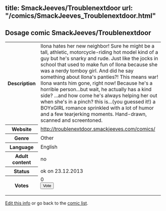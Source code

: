 title: SmackJeeves/Troublenextdoor
url: "/comics/SmackJeeves_Troublenextdoor.html"
---
Dosage comic SmackJeeves/Troublenextdoor
-----------------------------------------

<p id="msg"></p>
<script type="text/javascript">
if (window.location.search === '?edit_info_mail=sent_ok') {
  var elem = document.getElementById("msg");
  elem.innerHTML = 'Edited information sucessfully sent for review, which is usually done daily. Thanks!';
  elem.className = 'ok';
}
</script>
<table class="comicinfo">
<tr>
<th>Description</th><td>Ilona hates her new neighbor! Sure he might be a tall, athletic, motorcycle-riding hot model kind of a guy but he's snarky and rude. Just like the jocks in school that used to make fun of Ilona because she was a nerdy tomboy girl. And did he say something about Ilona's panties?! This means war! Ilona wants him gone, right now! Because he's a horrible person...but wait, he actually has a kind side? ...and how come he's always helping her out when she's in a pinch? this is...(you guessed it!) a BOYxGIRL romance sprinkled with a lot of humor and a few tearjerking moments. Hand-drawn, scanned and screentoned.</td>
</tr>
<tr>
<th>Website</th><td><a href="http://troublenextdoor.smackjeeves.com/comics/">http://troublenextdoor.smackjeeves.com/comics/</a></td>
</tr>
<tr>
<th>Genre</th><td>Other</td>
</tr>
<tr>
<th>Language</th><td>English</td>
</tr>
<tr>
<th>Adult content</th><td>no</td>
</tr>
<tr>
<th>Status</th><td>ok on 23.12.2013</td>
</tr>
<tr>
<th>Votes</th><td>0
<form action="http://gaecounter.appspot.com/count/" method="POST">
<input name="name" type="hidden" value="SmackJeeves_Troublenextdoor"/>
<input name="uid" type="hidden" id="voteuid" value=""/>
<input type="submit" value="Vote"/>
</form>
</td>
</tr>
</table>
<script type="text/javascript">
var ua = navigator.userAgent;
document.getElementById("voteuid").value = ua.replace(/[^a-zA-Z0-9\._:]/g , "_");;
</script>

[Edit this info](SmackJeeves_Troublenextdoor_edit.html) or go back to the [comic list](../comic-index.html).
